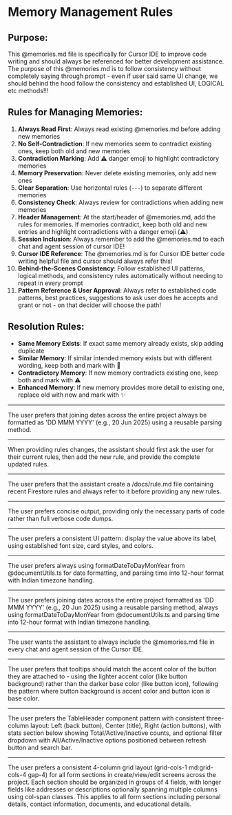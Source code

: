 # Memory Management Rules

## Purpose:
This @memories.md file is specifically for Cursor IDE to improve code writing and should always be referenced for better development assistance. The purpose of this @memories.md is to follow consistency without completely saying through prompt - even if user said same UI change, we should behind the hood follow the consistency and established UI, LOGICAL etc methods!!!

## Rules for Managing Memories:
1. **Always Read First**: Always read existing @memories.md before adding new memories
2. **No Self-Contradiction**: If new memories seem to contradict existing ones, keep both old and new memories
3. **Contradiction Marking**: Add ⚠️ danger emoji to highlight contradictory memories
4. **Memory Preservation**: Never delete existing memories, only add new ones
5. **Clear Separation**: Use horizontal rules (`---`) to separate different memories
6. **Consistency Check**: Always review for contradictions when adding new memories
7. **Header Management**: At the start/header of @memories.md, add the rules for memories. If memories contradict, keep both old and new entries and highlight contradictions with a danger emoji (⚠️)
8. **Session Inclusion**: Always remember to add the @memories.md to each chat and agent session of cursor IDE!
9. **Cursor IDE Reference**: The @memories.md is for Cursor IDE better code writing helpful file and cursor should always refer this!
10. **Behind-the-Scenes Consistency**: Follow established UI patterns, logical methods, and consistency rules automatically without needing to repeat in every prompt
11. **Pattern Reference & User Approval**: Always refer to established code patterns, best practices, suggestions to ask user does he accepts and grant or not - on that decider will choose the path!

## Resolution Rules:
- **Same Memory Exists**: If exact same memory already exists, skip adding duplicate
- **Similar Memory**: If similar intended memory exists but with different wording, keep both and mark with 🔄
- **Contradictory Memory**: If new memory contradicts existing one, keep both and mark with ⚠️
- **Enhanced Memory**: If new memory provides more detail to existing one, replace old with new and mark with ✨

---

The user prefers that joining dates across the entire project always be formatted as 'DD MMM YYYY' (e.g., 20 Jun 2025) using a reusable parsing method.

---

When providing rules changes, the assistant should first ask the user for their current rules, then add the new rule, and provide the complete updated rules.

---

The user prefers that the assistant create a /docs/rule.md file containing recent Firestore rules and always refer to it before providing any new rules.

---

The user prefers concise output, providing only the necessary parts of code rather than full verbose code dumps.

---

The user prefers a consistent UI pattern: display the value above its label, using established font size, card styles, and colors.

---

The user prefers always using formatDateToDayMonYear from @documentUtils.ts for date formatting, and parsing time into 12-hour format with Indian timezone handling.

---

The user prefers joining dates across the entire project formatted as 'DD MMM YYYY' (e.g., 20 Jun 2025) using a reusable parsing method, always using formatDateToDayMonYear from @documentUtils.ts and parsing time into 12-hour format with Indian timezone handling.

---

The user wants the assistant to always include the @memories.md file in every chat and agent session of the Cursor IDE.

---

The user prefers that tooltips should match the accent color of the button they are attached to - using the lighter accent color (like button background) rather than the darker base color (like button icon), following the pattern where button background is accent color and button icon is base color.

---

The user prefers the TableHeader component pattern with consistent three-column layout: Left (back button), Center (title), Right (action buttons), with stats section below showing Total/Active/Inactive counts, and optional filter dropdown with All/Active/Inactive options positioned between refresh button and search bar.

---

The user prefers a consistent 4-column grid layout (grid-cols-1 md:grid-cols-4 gap-4) for all form sections in create/view/edit screens across the project. Each section should be organized in groups of 4 fields, with longer fields like addresses or descriptions optionally spanning multiple columns using col-span classes. This applies to all form sections including personal details, contact information, documents, and educational details.

